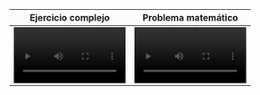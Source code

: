 | Ejercicio complejo |     Problema matemático     |
| ------------ |  :------------------------------------: |
|<video src="" width="200"/> | <video src="" width="200" />  |
</div>
